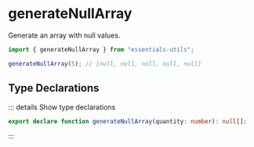 # generateNullArray

Generate an array with null values.

```js
import { generateNullArray } from "essentials-utils";

generateNullArray(5); // [null, null, null, null, null]
```

## Type Declarations

::: details Show type declarations

```ts
export declare function generateNullArray(quantity: number): null[];
```

:::
